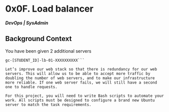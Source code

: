 # 0x0F. Load balancer

***DevOps | SysAdmin***

## Background Context

You have been given 2 additional servers

```gc-[STUDENT_ID]-web-02-XXXXXXXXXX
gc-[STUDENT_ID]-lb-01-XXXXXXXXXX```

Let’s improve our web stack so that there is redundancy for our web servers. This will allow us to be able to accept more traffic by doubling the number of web servers, and to make our infrastructure more reliable. If one web server fails, we will still have a second one to handle requests.

For this project, you will need to write Bash scripts to automate your work. All scripts must be designed to configure a brand new Ubuntu server to match the task requirements.
